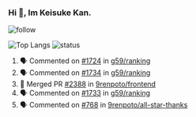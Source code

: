 ### Hi 👋, Im Keisuke Kan.

<!--
**9renpoto/9renpoto** is a ✨ _special_ ✨ repository because its `README.md` (this file) appears on your GitHub profile.

Here are some ideas to get you started:

- 🔭 I’m currently working on ...
- 🌱 I’m currently learning ...
- 👯 I’m looking to collaborate on ...
- 🤔 I’m looking for help with ...
- 💬 Ask me about ...
- 📫 How to reach me: ...
- 😄 Pronouns: ...
- ⚡ Fun fact: ...
-->

![follow](https://img.shields.io/github/followers/9renpoto?label=Follow&style=social)

![Top Langs](https://github-readme-stats.vercel.app/api/top-langs/?username=9renpoto&hide=html&layout=compact)
![status](https://github-readme-stats.vercel.app/api?username=9renpoto&show_icons=true&count_private=true&hide=issues,contribs)

<!--START_SECTION:activity-->
1. 🗣 Commented on [#1724](https://github.com/g59/ranking/issues/1724) in [g59/ranking](https://github.com/g59/ranking)
2. 🗣 Commented on [#1734](https://github.com/g59/ranking/issues/1734) in [g59/ranking](https://github.com/g59/ranking)
3. 🎉 Merged PR [#2388](https://github.com/9renpoto/frontend/pull/2388) in [9renpoto/frontend](https://github.com/9renpoto/frontend)
4. 🗣 Commented on [#1733](https://github.com/g59/ranking/issues/1733) in [g59/ranking](https://github.com/g59/ranking)
5. 🗣 Commented on [#768](https://github.com/9renpoto/all-star-thanks/issues/768) in [9renpoto/all-star-thanks](https://github.com/9renpoto/all-star-thanks)
<!--END_SECTION:activity-->

